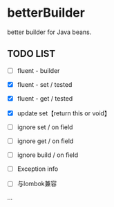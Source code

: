 # betterBuilder

better builder for Java beans.

## TODO LIST

- [ ] fluent - builder

- [x] fluent - set / tested

- [x] fluent - get / tested

- [x] update set【return this or void】

- [ ] ignore set / on field

- [ ] ignore get / on field

- [ ] ignore build / on field

- [ ] Exception info

- [ ] 与lombok兼容

...
